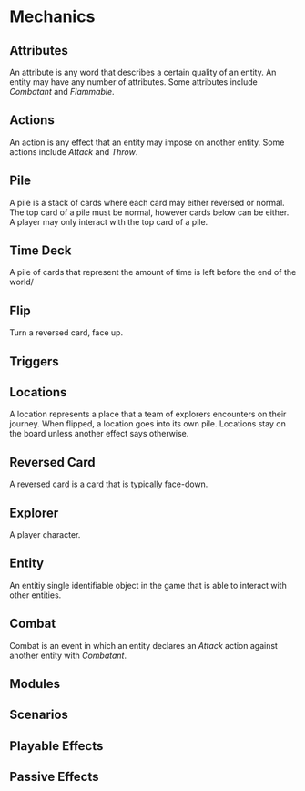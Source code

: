 # Mechanics

## Attributes
An attribute is any word that describes a certain quality of an entity. An entity may have any number of attributes. Some attributes include *Combatant* and *Flammable*.

## Actions
An action is any effect that an entity may impose on another entity. Some actions include *Attack* and *Throw*.

## Pile 
A pile is a stack of cards where each card may either reversed or normal. The top card of a pile must be normal, however cards below can be either. A player may only interact with the top card of a pile.

## Time Deck
A pile of cards that represent the amount of time is left before the end of the world/

## Flip
Turn a reversed card, face up.

## Triggers
## Locations
A location represents a place that a team of explorers encounters on their journey. When flipped, a location goes into its own pile. Locations stay on the board unless another effect says otherwise.

## Reversed Card
A reversed card is a card that is typically face-down.

## Explorer
A player character.

## Entity
An entitiy single identifiable object in the game that is able to interact with other entities.

## Combat
Combat is an event in which an entity declares an *Attack* action against another entity with *Combatant*.

## Modules
## Scenarios
## Playable Effects
## Passive Effects
